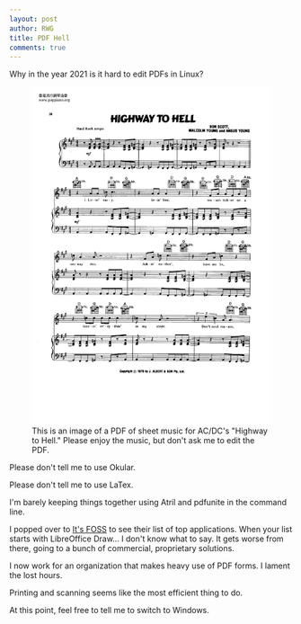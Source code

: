 ```yaml
---
layout: post
author: RWG
title: PDF Hell
comments: true
---
```


Why in the year 2021 is it hard to edit PDFs in Linux? 

<figure>
    <img src="/assets/images/acdchell.jpeg" alt="An image of a PDF of the musical notation to AC/DC's Highway to Hell.">
    <figcaption>This is an image of a PDF of sheet music for AC/DC's "Highway to Hell." Please enjoy the music, but don't ask me to edit the PDF.</figcaption>
</figure>

Please don't tell me to use Okular.

Please don't tell me to use LaTex.

I'm barely keeping things together using Atril and pdfunite in the command line.

I popped over to [It's FOSS](https://itsfoss.com/pdf-editors-linux/) to see their list of top applications. When your list starts with LibreOffice Draw... I don't know what to say. It gets worse from there, going to a bunch of commercial, proprietary solutions.

I now work for an organization that makes heavy use of PDF forms. I lament the lost hours. 

Printing and scanning seems like the most efficient thing to do.

At this point, feel free to tell me to switch to Windows.
